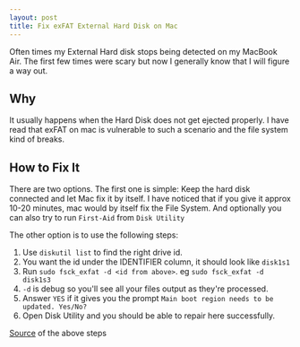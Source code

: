 ```yaml
---
layout: post
title: Fix exFAT External Hard Disk on Mac
---
```


Often times my External Hard disk stops being detected on my MacBook Air. The first few times were scary but now I generally know that I will figure a way out.

## Why
It usually happens when the Hard Disk does not get ejected properly. I have read that exFAT on mac is vulnerable to such a scenario and the file system kind of breaks.

## How to Fix It
There are two options. The first one is simple: Keep the hard disk connected and let Mac fix it by itself. I have noticed that if you give it approx 10-20 minutes, mac would by itself fix the File System. And optionally you can also try to run `First-Aid` from `Disk Utility`

The other option is to use the following steps:

1. Use `diskutil list` to find the right drive id.
  1. You want the id under the IDENTIFIER column, it should look like `disk1s1`
2. Run `sudo fsck_exfat -d <id from above>`. eg `sudo fsck_exfat -d disk1s3`
  1. `-d` is debug so you'll see all your files output as they're processed.
3. Answer `YES` if it gives you the prompt `Main boot region needs to be updated. Yes/No?`
4. Open Disk Utility and you should be able to repair here successfully.

[Source](https://gist.github.com/scottopell/595717f0f77ef670f75498bd01f8cab1) of the above steps